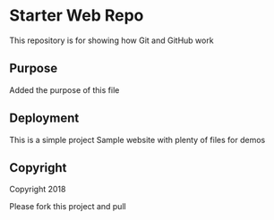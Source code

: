 # Starter Web Repo

This repository is for showing how Git and GitHub work

## Purpose
Added the purpose of this file

## Deployment
This is a simple project
Sample website with plenty of files for demos

## Copyright
Copyright 2018

Please fork this project and pull
